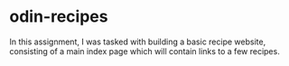 # odin-recipes

In this assignment, I was tasked with building a basic recipe website, consisting of a main index page which will contain links to a few recipes.